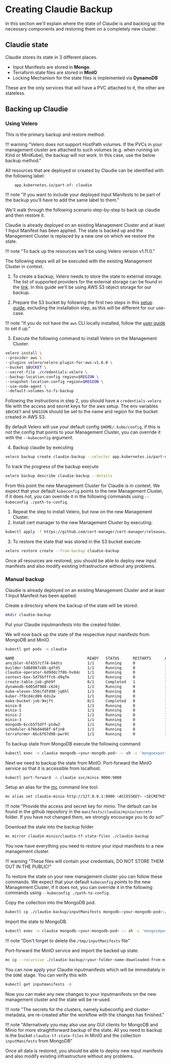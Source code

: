 # Creating Claudie Backup

In this section we'll explain where the state of Claudie is and
backing up the necessary components and restoring them on a completely
new cluster.

## Claudie state

Claudie stores its state in 3 different places. 

-   Input Manifests are stored in <b>Mongo</b>.
-   Terraform state files are stored in <b>MinIO</b>
-   Locking Mechanism for the state files is implemented via <b>DynamoDB</b>

These are the only services that will have a PVC attached to it, the other are stateless.

## Backing up Claudie

### Using Velero

This is the primary backup and restore method.

!!! warning "Velero does not support HostPath volumes. If the PVCs in your management cluster are attached to such volumes (e.g. when running on Kind or MiniKube), the backup will not work. In this case, use the below backup method."

All resources that are deployed or created by Claudie can be identified with the following label:

```
    app.kubernetes.io/part-of: claudie
```

!!! note "If you want to include your deployed Input Manifests to be part of the backup you'll have to add the same label to them."

We'll walk through the following scenario step-by-step to back up claudie and then restore it. 

Claudie is already deployed on an existing Management Cluster and at least 1 Input Manifest has been applied. The state
is backed up and the Management Cluster is replaced by a new one on which we restore the state.

!!! note "To back up the resources we'll be using Velero version v1.11.0."

The following steps will all be executed with the existing Management Cluster in context.

1. To create a backup, Velero needs to store the state to external storage. The list of supported
   providers for the external storage can be found in the [link](https://velero.io/docs/v1.11/supported-providers/).
   In this guide we'll be using AWS S3 object storage for our backup.

   
2. Prepare the S3 bucket by following the first two steps in this [setup guide](https://github.com/vmware-tanzu/velero-plugin-for-aws#setup), excluding the installation step, as this will be different for our use-case.


!!! note "If you do not have the `aws` CLI locally installed, follow the [user guide](https://docs.aws.amazon.com/cli/latest/userguide/cli-chap-welcome.html) to set it up."

3. Execute the following command to install Velero on the Management Cluster.
```bash 
velero install \
--provider aws \
--plugins velero/velero-plugin-for-aws:v1.6.0 \
--bucket $BUCKET \
--secret-file ./credentials-velero \
--backup-location-config region=$REGION \
--snapshot-location-config region=$REGION \
--use-node-agent \
--default-volumes-to-fs-backup
```

Following the instructions in step 2, you should have a `credentials-velero` file with the access and secret keys for the aws setup. The env variables `$BUCKET` and `$REGION` should be set to the name and region for the bucket created in AWS S3.

By default Velero will use your default config `$HOME/.kube/config`, if this is not the config that points to your Management Cluster, you can override it with the `--kubeconfig` argument.

4. Backup claudie by executing
```bash
velero backup create claudie-backup --selector app.kubernetes.io/part-of=claudie
```

To track the progress of the backup execute
```bash
velero backup describe claudie-backup --details
```

From this point the new Management Cluster for Claudie is in context.
We expect that your default `kubeconfig` points to the new Management Cluster, if it does not, you can override it in the following commands using `--kubeconfig ./path-to-config`.

1. Repeat the step to install Velero, but now on the new Management Cluster.
2. Install cert manager to the new Management Cluster by executing:
```bash
kubectl apply -f https://github.com/cert-manager/cert-manager/releases/download/v1.12.0/cert-manager.yaml
```
3. To restore the state that was stored in the S3 bucket execute
```bash
velero restore create --from-backup claudie-backup
```

Once all resources are restored, you should be able to deploy new input manifests and also modify existing infrastructure  without any problems.

### Manual backup

Claudie is already deployed on an existing Management Cluster and at least 1 Input Manifest has been applied.

Create a directory where the backup of the state will be stored.

```bash
mkdir claudie-backup
```

Put your Claudie inputmanifests into the created folder.

We will now back up the state of the respective input manifests from MongoDB and MinIO.

```bash
kubectl get pods -n claudie

NAME                                READY   STATUS      RESTARTS      AGE
ansibler-6f4557cf74-b4dts           1/1     Running     0             18m
builder-5d68987c86-qdfd5            1/1     Running     0             18m
claudie-operator-6d9ddc7f8b-hv84c   1/1     Running     0             18m
context-box-5d75bfffc6-d9qfm        1/1     Running     0             18m
create-table-job-ghb9f              0/1     Completed   1             18m
dynamodb-6d65df988-c626j            1/1     Running     0             18m
kube-eleven-556cfdfd98-jq6hl        1/1     Running     0             18m
kuber-7f8cd4cd89-6ds2w              1/1     Running     0             18m
make-bucket-job-9mjft               0/1     Completed   0             18m
minio-0                             1/1     Running     0             18m
minio-1                             1/1     Running     0             18m
minio-2                             1/1     Running     0             18m
minio-3                             1/1     Running     0             18m
mongodb-6ccb5f5dff-ptdw2            1/1     Running     0             18m
scheduler-676bd4468f-6fjn8          1/1     Running     0             18m
terraformer-66c6f67d98-pwr9t        1/1     Running     0             18m
```

To backup state from MongoDB execute the following command

```bash
kubectl exec -n claudie mongodb-<your-mongdb-pod> -- sh -c 'mongoexport --uri=mongodb://$MONGO_INITDB_ROOT_USERNAME:$MONGO_INITDB_ROOT_PASSWORD@localhost:27017/claudie -c inputManifests --authenticationDatabase admin' > claudie-backup/inputManifests
```

Next we need to backup the state from MinIO. Port-forward the MinIO service so that it is accessible from localhost.

```bash
kubectl port-forward -n claudie svc/minio 9000:9000
```

Setup an alias for the [mc](https://min.io/docs/minio/linux/reference/minio-mc.html) command line tool.

```bash
mc alias set claudie-minio http://127.0.0.1:9000 <ACCESSKEY> <SECRETKEY>
```

!!! note "Provide the access and secret key for minio. The default can be found in the github repository in the `manifests/claudie/minio/secrets` folder. If you have not changed them, we strongly encourage you to do so!"

Download the state into the backup folder

```bash
mc mirror claudie-minio/claudie-tf-state-files ./claudie-backup
```

You now have everything you need to restore your input manifests to a new management cluster.

!!! warning "These files will contain your credentials, DO NOT STORE THEM OUT IN THE PUBLIC!"

To restore the state on your new management cluster you can follow these commands. We expect that your default `kubeconfig` points to the new Management Cluster, if it does not, you can override it in the following commands using `--kubeconfig ./path-to-config`.

Copy the collection into the MongoDB pod.

```bash
kubectl cp ./claudie-backup/inputManifests mongodb-<your-mongodb-pod>:/tmp/inputManifests -n claudie
```

Import the state to MongoDB.

```bash
kubectl exec -n claudie mongodb-<your-mongodb-pod> -- sh -c 'mongoimport --uri=mongodb://$MONGO_INITDB_ROOT_USERNAME:$MONGO_INITDB_ROOT_PASSWORD@localhost:27017/claudie -c inputManifests --authenticationDatabase admin --file /tmp/inputManifests'
```

!!! note "Don't forget to delete the `/tmp/inputManifests` file"

Port-forward the MinIO service and import the backed up state.

```bash
mc cp --recursive ./claudie-backup/<your-folder-name-downloaded-from-minio> claudie-minio/claudie-tf-state-files
```

You can now apply your Claudie inputmanifests which will be immediately in the `DONE` stage. You can verify this with

```bash
kubectl get inputmanifests -A
```

Now you can make any new changes to your inputmanifests on the new management cluster and the state will be re-used. 

!!! note "The secrets for the clusters, namely kubeconfig and cluster-metadata, are re-created after the workflow with the changes has finished."

!!! note "Alternatively you may also use any GUI clients for MongoDB and Minio for more straightforward backup of the state. All you need to backup is the bucket `claudie-tf-state-files` in MinIO and the collection `inputManifests` from MongoDB"

Once all data is restored, you should be able to deploy new input manifests and also modify existing infrastructure  without any problems.
